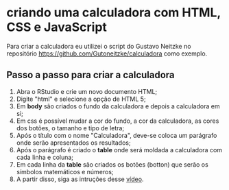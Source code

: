 # criando uma calculadora com HTML, CSS e JavaScript

Para criar a calculadora eu utilizei o script do Gustavo Neitzke no repositório https://github.com/Gutoneitzke/calculadora como exemplo.

## Passo a passo para criar a calculadora

1. Abra o RStudio e crie um novo documento HTML;
2. Digite "html" e selecione a opção de HTML 5;
3. Em __body__ são criados o fundo da calculadora e depois a calculadora em si;
4. Em css é possível mudar a cor do fundo, a cor da calculadora, as cores dos botões, o tamanho e tipo de letra;
5. Após o título com o nome "Calculadora", deve-se coloca um parágrafo onde serão apresentados os resultados;
7. Após o parágrafo é criado o __table__ onde será moldada a calculadora com cada linha e coluna;
8. Em cada linha da __table__ são criados os botões (botton) que serão os símbolos matemáticos e números;
9. A partir disso, siga as intruções desse [vídeo](https://www.youtube.com/watch?v=42TShjXR0m0).
